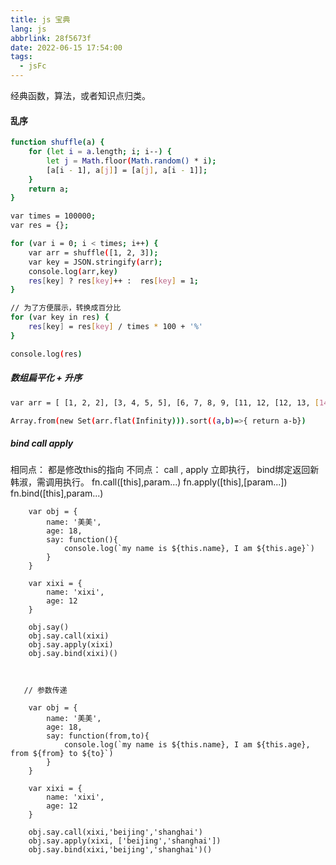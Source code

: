 ```yaml
---
title: js 宝典
lang: js
abbrlink: 28f5673f
date: 2022-06-15 17:54:00
tags:
  - jsFc
---
```


经典函数，算法，或者知识点归类。
<!--more-->
#### 乱序
```bash
function shuffle(a) {
    for (let i = a.length; i; i--) {
        let j = Math.floor(Math.random() * i);
        [a[i - 1], a[j]] = [a[j], a[i - 1]];
    }
    return a;
}

var times = 100000;
var res = {};

for (var i = 0; i < times; i++) {
    var arr = shuffle([1, 2, 3]);
    var key = JSON.stringify(arr);
    console.log(arr,key)
    res[key] ? res[key]++ :  res[key] = 1;
}

// 为了方便展示，转换成百分比
for (var key in res) {
    res[key] = res[key] / times * 100 + '%'
}

console.log(res)

```

##### 数组扁平化 + 升序
```bash
var arr = [ [1, 2, 2], [3, 4, 5, 5], [6, 7, 8, 9, [11, 12, [12, 13, [14] ] ] ], 10];

Array.from(new Set(arr.flat(Infinity))).sort((a,b)=>{ return a-b})
```


##### bind call apply
 相同点： 都是修改this的指向
 不同点： call , apply 立即执行， bind绑定返回新韩淑，需调用执行。
         fn.call([this],param...)
         fn.apply([this],[param...])
         fn.bind([this],param...)


```
    var obj = {
        name: '美美',
        age: 18,
        say: function(){
            console.log(`my name is ${this.name}, I am ${this.age}`)
        }
    }

    var xixi = {
        name: 'xixi', 
        age: 12
    }

    obj.say()
    obj.say.call(xixi) 
    obj.say.apply(xixi)
    obj.say.bind(xixi)()



   // 参数传递

    var obj = {
        name: '美美',
        age: 18,
        say: function(from,to){
            console.log(`my name is ${this.name}, I am ${this.age}, from ${from} to ${to}`)
        }
    }

    var xixi = {
        name: 'xixi', 
        age: 12
    }

    obj.say.call(xixi,'beijing','shanghai') 
    obj.say.apply(xixi, ['beijing','shanghai'])
    obj.say.bind(xixi,'beijing','shanghai')()

```




